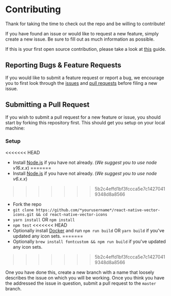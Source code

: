 # Contributing

Thank for taking the time to check out the repo and be willing to contribute!

If you have found an issue or would like to request a new feature, simply create a new issue. Be sure to fill out as much information as possible.

If this is your first open source contribution, please take a look at [this](https://egghead.io/courses/how-to-contribute-to-an-open-source-project-on-github) guide.

## Reporting Bugs & Feature Requests

If you would like to submit a feature request or report a bug, we encourage you to first look through the [issues](https://github.com/oblador/react-native-vector-icons/issues) and [pull requests](https://github.com/oblador/react-native-vector-icons/pulls) before filing a new issue.

## Submitting a Pull Request

If you wish to submit a pull request for a new feature or issue, you should start by forking this repository first. This should get you setup on your local machine:

### Setup

<<<<<<< HEAD
- Install [Node.js](https://nodejs.org/) if you have not already. (_We suggest you to use node v16.x.x_)
=======
- Install [Node.js](https://nodejs.org/) if you have not already. (_We suggest you to use node v6.x.x_)
>>>>>>> 5b2c4effd1bf3fccca5e7c14270419348d8a8566
- Fork the repo
- `git clone https://github.com/*yourusername*/react-native-vector-icons.git && cd react-native-vector-icons`
- `yarn install` OR `npm install`
- `npm test`
<<<<<<< HEAD
- Optionally install [Docker](https://www.docker.com/products/docker-desktop) and run `npm run build` OR `yarn build` if you've updated any icon sets.
=======
- Optionally `brew install fontcustom && npm run build` if you've updated any icon sets.
>>>>>>> 5b2c4effd1bf3fccca5e7c14270419348d8a8566

One you have done this, create a new branch with a name that loosely describes the issue on which you will be working. Once you think you have the addressed the issue in question, submit a pull request to the `master` branch.
